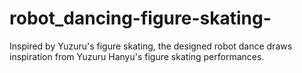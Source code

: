 # robot_dancing-figure-skating-
Inspired by Yuzuru's figure skating, the designed robot dance draws inspiration from Yuzuru Hanyu's figure skating performances.
